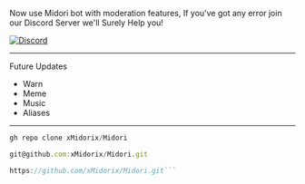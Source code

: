 
Now use Midori bot with moderation features, If you've got any error join our Discord Server we'll Surely Help you! 

[![Discord](https://img.shields.io/badge/Discord-%237289DA.svg?logo=discord&logoColor=white)](https://discord.gg/Y7sSMjdyWB) 

---





Future Updates

* Warn
* Meme
* Music
* Aliases

---

```js
gh repo clone xMidorix/Midori

git@github.com:xMidorix/Midori.git

https://github.com/xMidorix/Midori.git```









